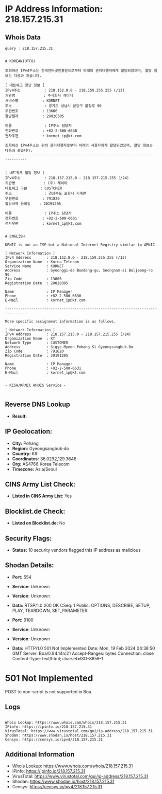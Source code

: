 # IP Address Information: 218.157.215.31

## Whois Data
```
query : 218.157.215.31


# KOREAN(UTF8)

조회하신 IPv4주소는 한국인터넷진흥원으로부터 아래의 관리대행자에게 할당되었으며, 할당 정보는 다음과 같습니다.

[ 네트워크 할당 정보 ]
IPv4주소           : 218.152.0.0 - 218.159.255.255 (/13)
기관명             : 주식회사 케이티
서비스명           : KORNET
주소               : 경기도 성남시 분당구 불정로 90
우편번호           : 13606
할당일자           : 20020305

이름               : IP주소 담당자
전화번호           : +82-2-500-6630
전자우편           : kornet_ip@kt.com

조회하신 IPv4주소는 위의 관리대행자로부터 아래의 사용자에게 할당되었으며, 할당 정보는 다음과 같습니다.
--------------------------------------------------------------------------------


[ 네트워크 할당 정보 ]
IPv4주소           : 218.157.215.0 - 218.157.215.255 (/24)
기관명             : (주) 케이티
네트워크 구분      : CUSTOMER
주소               : 경상북도 포항시 기계면
우편번호           : 791820
할당내역 등록일    : 20191205

이름               : IP주소 담당자
전화번호           : +82-2-500-6631
전자우편           : kornet_ip@kt.com


# ENGLISH

KRNIC is not an ISP but a National Internet Registry similar to APNIC.

[ Network Information ]
IPv4 Address       : 218.152.0.0 - 218.159.255.255 (/13)
Organization Name  : Korea Telecom
Service Name       : KORNET
Address            : Gyeonggi-do Bundang-gu, Seongnam-si Buljeong-ro 90
Zip Code           : 13606
Registration Date  : 20020305

Name               : IP Manager
Phone              : +82-2-500-6630
E-Mail             : kornet_ip@kt.com

--------------------------------------------------------------------------------

More specific assignment information is as follows.

[ Network Information ]
IPv4 Address       : 218.157.215.0 - 218.157.215.255 (/24)
Organization Name  : KT
Network Type       : CUSTOMER
Address            : Gigye-Myeon Pohang-Si Gyeongsangbuk-Do
Zip Code           : 791820
Registration Date  : 20191205

Name               : IP Manager
Phone              : +82-2-500-6631
E-Mail             : kornet_ip@kt.com


- KISA/KRNIC WHOIS Service -


```
## Reverse DNS Lookup
- **Result:** 

## IP Geolocation:
- **City:** Pohang
- **Region:** Gyeongsangbuk-do
- **Country:** KR
- **Coordinates:** 36.0292,129.3648
- **Org:** AS4766 Korea Telecom
- **Timezone:** Asia/Seoul

## CINS Army List Check:
- **Listed in CINS Army List:** 
Yes

## Blocklist.de Check:
- **Listed on Blocklist.de:** 
No

## Security Flags:
- **Status:** 10 security vendors flagged this IP address as malicious

## Shodan Details:
- **Port:** 554
- **Service:** Unknown
- **Version:** Unknown
- **Data:** RTSP/1.0 200 OK
CSeq: 1
Public: OPTIONS, DESCRIBE, SETUP, PLAY, TEARDOWN, SET_PARAMETER



- **Port:** 9100
- **Service:** Unknown
- **Version:** Unknown
- **Data:** HTTP/1.0 501 Not Implemented
Date: Mon, 19 Feb 2024 04:38:50 GMT
Server: Boa/0.94.14rc21
Accept-Ranges: bytes
Connection: close
Content-Type: text/html; charset=ISO-8859-1

<HTML><HEAD><TITLE>501 Not Implemented</TITLE></HEAD>
<BODY><H1>501 Not Implemented</H1>
POST to non-script is not supported in Boa.
</BODY></HTML>


## Logs
```

Whois Lookup: https://www.whois.com/whois/218.157.215.31
IPinfo: https://ipinfo.io/218.157.215.31
VirusTotal: https://www.virustotal.com/gui/ip-address/218.157.215.31
Shodan: https://www.shodan.io/host/218.157.215.31
Censys: https://censys.io/ipv4/218.157.215.31

```
## Additional Information
- Whois Lookup: https://www.whois.com/whois/218.157.215.31
- IPinfo: https://ipinfo.io/218.157.215.31
- VirusTotal: https://www.virustotal.com/gui/ip-address/218.157.215.31
- Shodan: https://www.shodan.io/host/218.157.215.31
- Censys: https://censys.io/ipv4/218.157.215.31

